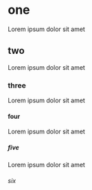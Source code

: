 # one
Lorem ipsum dolor sit amet
## two
Lorem ipsum dolor sit amet
### three
Lorem ipsum dolor sit amet
#### four
Lorem ipsum dolor sit amet
##### five
Lorem ipsum dolor sit amet
###### six

